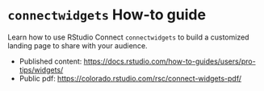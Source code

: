 # `connectwidgets` How-to guide

Learn how to use RStudio Connect `connectwidgets` to build a customized landing page to share with your audience.

- Published content: https://docs.rstudio.com/how-to-guides/users/pro-tips/widgets/
- Public pdf: https://colorado.rstudio.com/rsc/connect-widgets-pdf/
